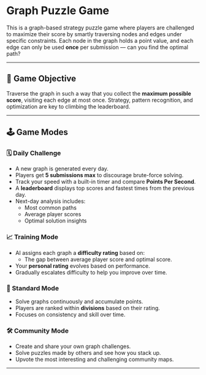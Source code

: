 # Graph Puzzle Game

This is a graph-based strategy puzzle game where players are challenged to maximize their score by smartly traversing nodes and edges under specific constraints. Each node in the graph holds a point value, and each edge can only be used **once** per submission — can you find the optimal path?

---

## 🎯 Game Objective

Traverse the graph in such a way that you collect the **maximum possible score**, visiting each edge at most once. Strategy, pattern recognition, and optimization are key to climbing the leaderboard.

---

## 🕹️ Game Modes

### 🗓️ Daily Challenge
- A new graph is generated every day.
- Players get **5 submissions max** to discourage brute-force solving.
- Track your speed with a built-in timer and compare **Points Per Second**.
- A **leaderboard** displays top scores and fastest times from the previous day.
- Next-day analysis includes:
  - Most common paths
  - Average player scores
  - Optimal solution insights

### 📈 Training Mode
- AI assigns each graph a **difficulty rating** based on:
  - The gap between average player score and optimal score.
- Your **personal rating** evolves based on performance.
- Gradually escalates difficulty to help you improve over time.

### 🏅 Standard Mode
- Solve graphs continuously and accumulate points.
- Players are ranked within **divisions** based on their rating.
- Focuses on consistency and skill over time.

### 🛠️ Community Mode
- Create and share your own graph challenges.
- Solve puzzles made by others and see how you stack up.
- Upvote the most interesting and challenging community maps.

---

